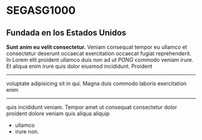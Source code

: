 # SEGASG1000
## Fundada en los Estados  Unidos
**Sunt anim eu velit consectetur.** Veniam consequat tempor eu ullamco et consectetur deserunt occaecat exercitation occaecat fugiat reprehenderit. In Lorem elit proident ullamco duis non ad ut _PONG_ commodo veniam irure. Et aliqua enim irure quis dolor eiusmod incididunt. Proident 

---

voluptate adipisicing sit in qui. Magna duis commodo laboris exercitation enim 

---

quis incididunt veniam. Tempor amet ut consequat consectetur dolor proident dolore veniam quis aliqua aliquip 
* ullamco 
* irure non.